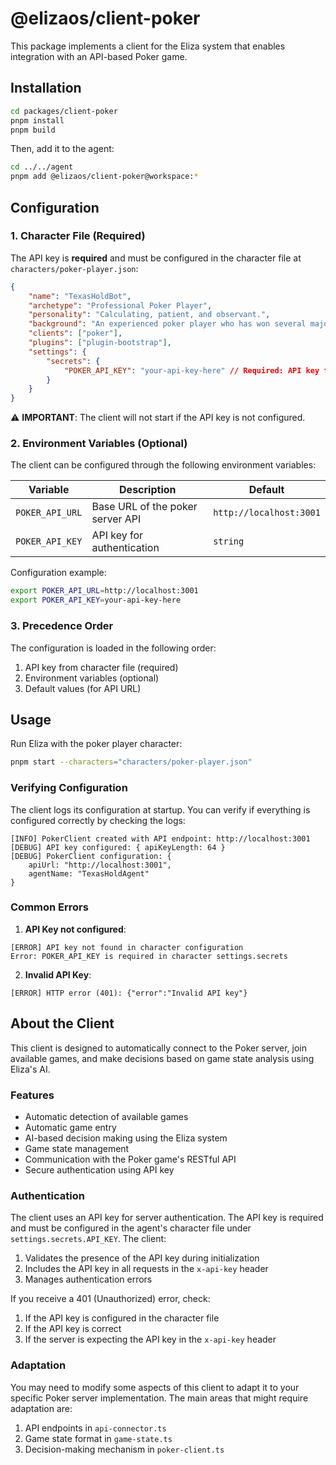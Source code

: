 # @elizaos/client-poker

This package implements a client for the Eliza system that enables integration with an API-based Poker game.

## Installation

```bash
cd packages/client-poker
pnpm install
pnpm build
```

Then, add it to the agent:

```bash
cd ../../agent
pnpm add @elizaos/client-poker@workspace:*
```

## Configuration

### 1. Character File (Required)

The API key is **required** and must be configured in the character file at `characters/poker-player.json`:

```json
{
    "name": "TexasHoldBot",
    "archetype": "Professional Poker Player",
    "personality": "Calculating, patient, and observant.",
    "background": "An experienced poker player who has won several major tournaments.",
    "clients": ["poker"],
    "plugins": ["plugin-bootstrap"],
    "settings": {
        "secrets": {
            "POKER_API_KEY": "your-api-key-here" // Required: API key for authentication
        }
    }
}
```

⚠️ **IMPORTANT**: The client will not start if the API key is not configured.

### 2. Environment Variables (Optional)

The client can be configured through the following environment variables:

| Variable        | Description                        | Default                 |
| --------------- | ---------------------------------- | ----------------------- |
| `POKER_API_URL` | Base URL of the poker server API   | `http://localhost:3001` |
| `POKER_API_KEY` | API key for authentication         | `string`                |

Configuration example:

```bash
export POKER_API_URL=http://localhost:3001
export POKER_API_KEY=your-api-key-here
```

### 3. Precedence Order

The configuration is loaded in the following order:

1. API key from character file (required)
2. Environment variables (optional)
3. Default values (for API URL)

## Usage

Run Eliza with the poker player character:

```bash
pnpm start --characters="characters/poker-player.json"
```

### Verifying Configuration

The client logs its configuration at startup. You can verify if everything is configured correctly by checking the logs:

```
[INFO] PokerClient created with API endpoint: http://localhost:3001
[DEBUG] API key configured: { apiKeyLength: 64 }
[DEBUG] PokerClient configuration: {
    apiUrl: "http://localhost:3001",
    agentName: "TexasHoldAgent"
}
```

### Common Errors

1. **API Key not configured**:

```
[ERROR] API key not found in character configuration
Error: POKER_API_KEY is required in character settings.secrets
```

2. **Invalid API Key**:

```
[ERROR] HTTP error (401): {"error":"Invalid API key"}
```

## About the Client

This client is designed to automatically connect to the Poker server, join available games, and make decisions based on game state analysis using Eliza's AI.

### Features

- Automatic detection of available games
- Automatic game entry
- AI-based decision making using the Eliza system
- Game state management
- Communication with the Poker game's RESTful API
- Secure authentication using API key

### Authentication

The client uses an API key for server authentication. The API key is required and must be configured in the agent's character file under `settings.secrets.API_KEY`. The client:

1. Validates the presence of the API key during initialization
2. Includes the API key in all requests in the `x-api-key` header
3. Manages authentication errors

If you receive a 401 (Unauthorized) error, check:

1. If the API key is configured in the character file
2. If the API key is correct
3. If the server is expecting the API key in the `x-api-key` header

### Adaptation

You may need to modify some aspects of this client to adapt it to your specific Poker server implementation. The main areas that might require adaptation are:

1. API endpoints in `api-connector.ts`
2. Game state format in `game-state.ts`
3. Decision-making mechanism in `poker-client.ts`

